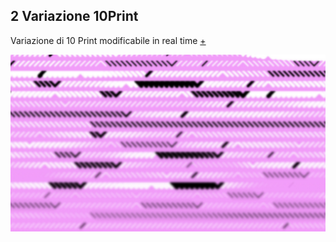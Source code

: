 ## 2 Variazione 10Print

Variazione di 10 Print modificabile in real time
 [+](https://editor.p5js.org/francy96/full/gVWIKmY2v)


![the source](https://github.com/Francesca1996/archive/blob/master/Francesca1996/P5/10PRINT/10_print_variazione_2/10_print_variazione_2.jpg)
